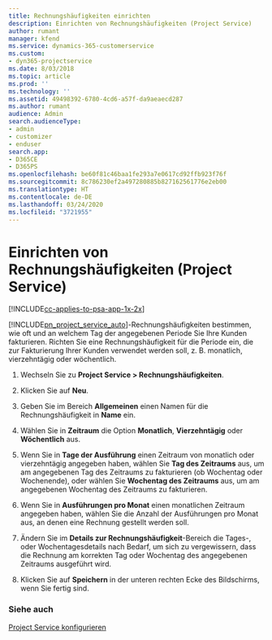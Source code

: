 ```yaml
---
title: Rechnungshäufigkeiten einrichten
description: Einrichten von Rechnungshäufigkeiten (Project Service)
author: rumant
manager: kfend
ms.service: dynamics-365-customerservice
ms.custom:
- dyn365-projectservice
ms.date: 8/03/2018
ms.topic: article
ms.prod: ''
ms.technology: ''
ms.assetid: 49498392-6780-4cd6-a57f-da9aeaecd287
ms.author: rumant
audience: Admin
search.audienceType:
- admin
- customizer
- enduser
search.app:
- D365CE
- D365PS
ms.openlocfilehash: be60f81c46baa1fe293a7e0617cd92ffb923f76f
ms.sourcegitcommit: 8c786230ef2a497280885b827162561776e2eb00
ms.translationtype: HT
ms.contentlocale: de-DE
ms.lasthandoff: 03/24/2020
ms.locfileid: "3721955"
---
```

# <a name="set-up-invoice-frequencies-project-service"></a>Einrichten von Rechnungshäufigkeiten (Project Service)

[!INCLUDE[cc-applies-to-psa-app-1x-2x](../includes/cc-applies-to-psa-app-1x-2x.md)]

[!INCLUDE[pn_project_service_auto](../includes/pn-project-service-auto.md)]-Rechnungshäufigkeiten bestimmen, wie oft und an welchem Tag der angegebenen Periode Sie Ihre Kunden fakturieren. Richten Sie eine Rechnungshäufigkeit für die Periode ein, die zur Fakturierung Ihrer Kunden verwendet werden soll, z. B. monatlich, vierzehntägig oder wöchentlich.  
  
1.  Wechseln Sie zu **Project Service > Rechnungshäufigkeiten**.  
  
2.  Klicken Sie auf **Neu**.  
  
3.  Geben Sie im Bereich **Allgemeinen** einen Namen für die Rechnungshäufigkeit in **Name** ein.  
  
4.  Wählen Sie in **Zeitraum** die Option **Monatlich**, **Vierzehntägig** oder **Wöchentlich** aus.  
  
5.  Wenn Sie in **Tage der Ausführung** einen Zeitraum von monatlich oder vierzehntägig angegeben haben, wählen Sie **Tag des Zeitraums** aus, um am angegebenen Tag des Zeitraums zu fakturieren (ob Wochentag oder Wochenende), oder wählen Sie **Wochentag des Zeitraums** aus, um am angegebenen Wochentag des Zeitraums zu fakturieren.  
  
6.  Wenn Sie in **Ausführungen pro Monat** einen monatlichen Zeitraum angegeben haben, wählen Sie die Anzahl der Ausführungen pro Monat aus, an denen eine Rechnung gestellt werden soll.  
  
7.  Ändern Sie im **Details zur Rechnungshäufigkeit**-Bereich die Tages-, oder Wochentagesdetails nach Bedarf, um sich zu vergewissern, dass die Rechnung am korrekten Tag oder Wochentag des angegebenen Zeitraums ausgeführt wird.  
  
8.  Klicken Sie auf **Speichern** in der unteren rechten Ecke des Bildschirms, wenn Sie fertig sind.  
  
### <a name="see-also"></a>Siehe auch  
 [Project Service konfigurieren](../project-service/configure.md)
